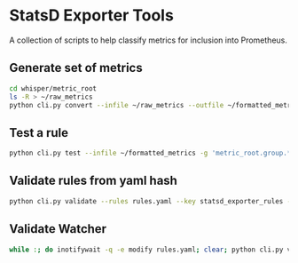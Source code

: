 StatsD Exporter Tools
===
A collection of scripts to help classify metrics for inclusion into Prometheus.

Generate set of metrics
---
```bash
cd whisper/metric_root
ls -R > ~/raw_metrics
python cli.py convert --infile ~/raw_metrics --outfile ~/formatted_metrics --prepend metric_root 
```

Test a rule
---
```bash
python cli.py test --infile ~/formatted_metrics -g 'metric_root.group.*'
```

Validate rules from yaml hash
---
```bash
python cli.py validate --rules rules.yaml --key statsd_exporter_rules --infile ~/formatted_metrics
```

Validate Watcher
---
```bash
while :; do inotifywait -q -e modify rules.yaml; clear; python cli.py validate --rules rules.yaml --key statsd_exporter_rules --infile ~/formatted_metrics; done
``` 
